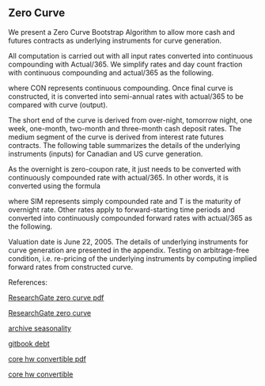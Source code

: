## Zero Curve 
   
We present a Zero Curve Bootstrap Algorithm to allow more cash and futures contracts as underlying instruments for curve generation. 

All computation is carried out with all input rates converted into continuous compounding with Actual/365. We simplify rates and day count fraction with continuous compounding and actual/365 as the following.

where CON represents continuous compounding. Once final curve is constructed, it is converted into semi-annual rates with actual/365 to be compared with curve (output). 

The short end of the curve is derived from over-night, tomorrow night, one week, one-month, two-month and three-month cash deposit rates. The medium segment of the curve is derived from interest rate futures contracts. The following table summarizes the details of the underlying instruments (inputs) for Canadian and US curve generation.

As the overnight is zero-coupon rate, it just needs to be converted with continuously compounded rate with actual/365. In other words, it is converted using the formula

where SIM represents simply compounded rate and T is the maturity of overnight rate. Other rates apply to forward-starting time periods and converted into continuously compounded forward rates with actual/365 as the following.

Valuation date is June 22, 2005. The details of underlying instruments for curve generation are presented in the appendix. Testing on arbitrage-free condition, i.e. re-pricing of the underlying instruments by computing implied forward rates from constructed curve.


References:

   
[ResearchGate zero curve pdf](https://www.researchgate.net/profile/Tim-Xiao/publication/369920969_Zero_Curve_Construction/links/6434782bad9b6d17dc4b85f1/Zero-Curve-Construction.pdf)
   
[ResearchGate zero curve](https://www.researchgate.net/publication/369920969_Zero_Curve_Construction)

[archive seasonality](https://ia601508.us.archive.org/12/items/seasonality-adj/SeasonalityAdj.pdf)

[gitbook debt](https://cmrm11.gitbook.io/debt-specific-risk-backtesting/)

[core hw convertible pdf](https://core.ac.uk/download/534871138.pdf)

[core hw convertible](https://core.ac.uk/works/127933256)
   